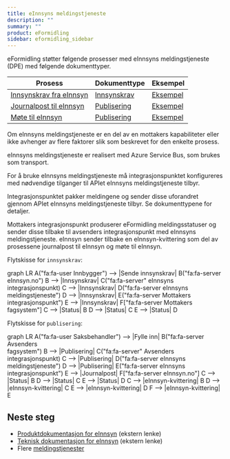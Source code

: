 ```yaml
---
title: eInnsyns meldingstjeneste
description: ""
summary: ""
product: eFormidling
sidebar: eformidling_sidebar
---
```


eFormidling støtter følgende prosesser med eInnsyns meldingstjeneste (DPE) med følgende dokumenttyper.

| **Prosess**                                                 | **Dokumenttype**                            | **Eksempel**                        |
| ----------------------------------------------------------- | ------------------------------------------- | ----------------------------------- |
| [Innsynskrav fra eInnsyn](../../Funksjonalitet/innsynskrav) | [Innsynskrav](../Dokumenttyper/innsynskrav) | [Eksempel](../Eksempel/innsynskrav) |
| [Journalpost til eInnsyn](../../Funksjonalitet/journalpost) | [Publisering](../Dokumenttyper/publisering) | [Eksempel](../Eksempel/journalpost) |
| [Møte til eInnsyn](../../Funksjonalitet/mote)               | [Publisering](../Dokumenttyper/publisering) | [Eksempel](../Eksempel/mote)        |

Om eInnsyns meldingstjeneste er en del av en mottakers kapabiliteter eller ikke avhenger av flere faktorer slik som
beskrevet for den enkelte prosess.

eInnsyns meldingstjeneste er realisert med Azure Service Bus, som brukes som transport.

For å bruke eInnsyns meldingstjeneste må integrasjonspunktet konfigureres med nødvendige tilganger til APIet eInnsyns
meldingstjeneste tilbyr.

Integrasjonspunktet pakker meldingene og sender disse uforandret gjennom APIet eInnsyns meldingstjeneste tilbyr. Se
dokumenttypene for detaljer.

Mottakers integrasjonspunkt produserer eFormidling meldingsstatuser og sender disse tilbake til avsenders
integrasjonspunkt med eInnsyns meldingstjeneste. eInnsyn sender tilbake en eInnsyn-kvittering som del av
prosessene journalpost til eInnsyn og møte til eInnsyn.

Flytskisse for `innsynskrav`:
<div class="mermaid">
graph LR
A("fa:fa-user Innbygger") --> |Sende innsynskrav| B("fa:fa-server eInnsyn.no")
B --> |Innsynskrav| C("fa:fa-server" eInnsyns<br>integrasjonspunkt)
C --> |Innsynskrav| D("fa:fa-server eInnsyns<br>meldingstjeneste")
D --> |Innsynskrav| E("fa:fa-server Mottakers<br>integrasjonspunkt")
E --> |Innsynskrav| F["fa:fa-server Mottakers<br>fagsystem"]
C --> |Status| B
D --> |Status| C
E --> |Status| D
</div>

Flytskisse for `publisering`:
<div class="mermaid">
graph LR
A("fa:fa-user Saksbehandler") --> |Fylle inn| B("fa:fa-server Avsenders<br>fagsystem")
B --> |Publisering| C("fa:fa-server" Avsenders<br>integrasjonspunkt)
C --> |Publisering| D("fa:fa-server eInnsyns<br>meldingstjeneste")
D --> |Publisering| E("fa:fa-server eInnsyns<br>integrasjonspunkt")
E --> |Journalpost| F["fa:fa-server eInnsyn.no"]
C --> |Status| B
D --> |Status| C
E --> |Status| D
C --> |eInnsyn-kvittering| B
D --> |eInnsyn-kvittering| C
E --> |eInnsyn-kvittering| D
F --> |eInnsyn-kvittering| E
</div>

## Neste steg

- [Produktdokumentasjon for eInnsyn](https://samarbeid.digdir.no/einnsyn/dette-er-einnsyn/81) (ekstern lenke)
- [Teknisk dokumentasjon for eInnsyn](https://docs.digdir.no/docs/eInnsyn/einnsyn_install_forutsetninger_verktoy) (ekstern lenke)
- Flere [meldingstjenester](./)
